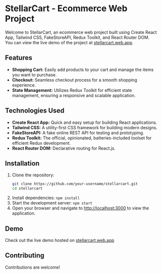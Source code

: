 # StellarCart - Ecommerce Web Project

Welcome to StellarCart, an ecommerce web project built using Create React App, Tailwind CSS, FakeStoreAPI, Redux Toolkit, and React Router DOM.
You can view the live demo of the project at [stellarcart.web.app](https://stellarcart.web.app).

## Features

- **Shopping Cart:** Easily add products to your cart and manage the items you want to purchase.
- **Checkout:** Seamless checkout process for a smooth shopping experience.
- **State Management:** Utilizes Redux Toolkit for efficient state management, ensuring a responsive and scalable application.

## Technologies Used

- **Create React App:** Quick and easy setup for building React applications.
- **Tailwind CSS:** A utility-first CSS framework for building modern designs.
- **FakeStoreAPI:** A fake online REST API for testing and prototyping.
- **Redux Toolkit:** The official, opinionated, batteries-included toolset for efficient Redux development.
- **React Router DOM:** Declarative routing for React.js.

## Installation

1. Clone the repository:
   ```bash
   git clone https://github.com/your-username/stellarcart.git
   cd stellarcart
   ```
3. Install dependencies: `npm install`
4. Start the development server: `npm start`
5. Open your browser and navigate to [http://localhost:3000](http://localhost:3000) to view the application.

## Demo
Check out the live demo hosted on [stellarcart.web.app](https://stellarcart.web.app)

## Contributing
Contributions are welcome!
